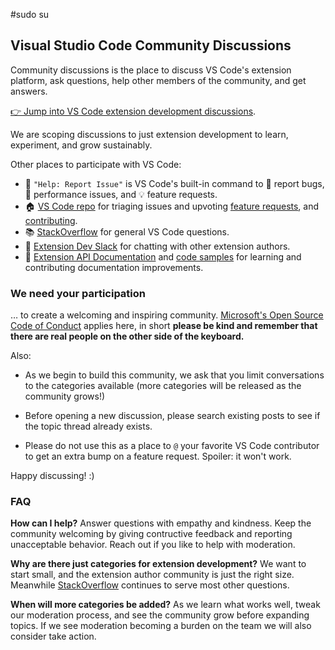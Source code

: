 #sudo su 
## Visual Studio Code Community Discussions

Community discussions is the place to discuss VS Code's extension platform, ask questions, help other members of the community, and get answers.

[👉 Jump into VS Code extension development discussions](https://github.com/microsoft/vscode-discussions/discussions).

We are scoping discussions to just extension development to learn, experiment, and grow sustainably.

Other places to participate with VS Code:

- 🔎 `"Help: Report Issue"` is VS Code's built-in command to 🐛 report bugs, 🐌 performance issues, and 💡 feature requests.
- 🏠 [VS Code repo](https://github.com/microsoft/vscode) for triaging issues and upvoting [feature requests](https://go.microsoft.com/fwlink/?LinkID=533482), and [contributing](https://github.com/microsoft/vscode/wiki/How-to-Contribute).
- 📚 [StackOverflow](https://stackoverflow.com/questions/tagged/vscode) for general VS Code questions.
- 💬 [Extension Dev Slack](https://aka.ms/vscode-dev-community) for chatting with other extension authors.
- 🩻 [Extension API Documentation](https://code.visualstudio.com/api) and [code samples](https://github.com/microsoft/vscode-extension-samples) for learning and contributing documentation improvements.


### We need your participation

… to create a welcoming and inspiring community. [Microsoft's Open Source Code of Conduct](https://opensource.microsoft.com/codeofconduct/) applies here, in short **please be kind and remember that there are real people on the other side of the keyboard.** 

Also:

- As we begin to build this community, we ask that you limit conversations to the categories available (more categories will be released as the community grows!)

- Before opening a new discussion, please search existing posts to see if the topic thread already exists.

- Please do not use this as a place to `@` your favorite VS Code contributor to get an extra bump on a feature request. Spoiler: it won't work.

Happy discussing! :)

### FAQ

**How can I help?**
Answer questions with empathy and kindness. Keep the community welcoming by giving contructive feedback and reporting unacceptable behavior. Reach out if you like to help with moderation.

**Why are there just categories for extension development?**
We want to start small, and the extension author community is just the right size. Meanwhile [StackOverflow](https://stackoverflow.com/questions/tagged/visual-studio-code?tab=Newest) continues to serve most other questions.

**When will more categories be added?**
As we learn what works well, tweak our moderation process, and see the community grow before expanding topics. If we see moderation becoming a burden on the team we will also consider take action.
